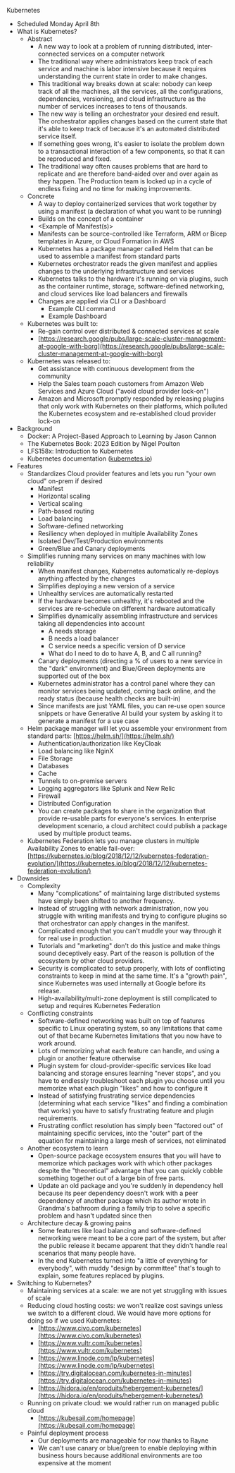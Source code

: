 Kubernetes

- Scheduled Monday April 8th
- What is Kubernetes?
  - Abstract
    - A new way to look at a problem of running distributed, inter-connected services on a computer network
    - The traditional way where administrators keep track of each service and machine is labor intensive because it requires understanding the current state in order to make changes.
    - This traditional way breaks down at scale: nobody can keep track of all the machines, all the services, all the configurations, dependencies, versioning, and cloud infrastructure as the number of services increases to tens of thousands.
    - The new way is telling an orchestrator your desired end result. The orchestrator applies changes based on the current state that it's able to keep track of because it's an automated distributed service itself.
    - If something goes wrong, it's easier to isolate the problem down to a transactional interaction of a few components, so that it can be reproduced and fixed.
    - The traditional way often causes problems that are hard to replicate and are therefore band-aided over and over again as they happen. The Production team is locked up in a cycle of endless fixing and no time for making improvements.
  - Concrete
    - A way to deploy containerized services that work together by using  a manifest (a declaration of what you want to be running)
    - Builds on the concept of a container
    - <Example of Manifest(s)>
    - Manifests can be source-controlled like Terraform, ARM or Bicep templates in Azure, or Cloud Formation in AWS
    - Kubernetes has a package manager called Helm that can be used to assemble a manifest from standard parts <Example of Packages>
    - Kubernetes orchestrator reads the given manifest and applies changes to the underlying infrastructure and services
    - Kubernetes talks to the hardware it's running on via plugins, such as the container runtime, storage, software-defined networking, and cloud services like load balancers and firewalls
    - Changes are applied via CLI or a Dashboard
      - Example CLI command
      - Example Dashboard
  - Kubernetes was built to:
    - Re-gain control over distributed & connected services at scale
    - [https://research.google/pubs/large-scale-cluster-management-at-google-with-borg](https://research.google/pubs/large-scale-cluster-management-at-google-with-borg)
  - Kubernetes was released to:
    - Get assistance with continuous development from the community
    - Help the Sales team poach customers from Amazon Web Services and Azure Cloud ("avoid cloud provider lock-on")
    - Amazon and Microsoft promptly responded by releasing plugins that only work with Kubernetes on their platforms, which polluted the Kubernetes ecosystem and re-established cloud provider lock-on
- Background
  - Docker: A Project-Based Approach to Learning by Jason Cannon
  - The Kubernetes Book: 2023 Edition by Nigel Poulton
  - LFS158x: Introduction to Kubernetes
  - Kubernetes documentation ([kubernetes.io](http://kubernetes.io/))
- Features
  - Standardizes Cloud provider features and lets you run "your own cloud" on-prem if desired
    - Manifest
    - Horizontal scaling
    - Vertical scaling
    - Path-based routing
    - Load balancing
    - Software-defined networking
    - Resiliency when deployed in multiple Availability Zones
    - Isolated Dev/Test/Production environments
    - Green/Blue and Canary deployments
  - Simplifies running many services on many machines with low reliability
    - When manifest changes, Kubernetes automatically re-deploys anything affected by the changes
    - Simplifies deploying a new version of a service
    - Unhealthy services are automatically restarted
    - If the hardware becomes unhealthy, it's rebooted and the services are re-schedule on different hardware automatically
    - Simplifies dynamically assembling infrastructure and services taking all dependencies into account
      - A needs storage
      - B needs a load balancer
      - C service needs a specific version of D service
      - What do I need to do to have A, B, and C all running?
    - Canary deployments (directing a % of users to a new service in the "dark" environment) and Blue/Green deployments are supported out of the box
    - Kubernetes administrator has a control panel where they can monitor services being updated, coming back online, and the ready status (because health checks are built-in)
    - Since manifests are just YAML files, you can re-use open source snippets or have Generative AI build your system by asking it to generate a manifest for a use case
  - Helm package manager will let you assemble your environment from standard parts: [https://helm.sh/](https://helm.sh/)
    - Authentication/authorization like KeyCloak
    - Load balancing like NginX
    - File Storage
    - Databases
    - Cache
    - Tunnels to on-premise servers
    - Logging aggregators like Splunk and New Relic
    - Firewall
    - Distributed Configuration
    - You can create packages to share in the organization that provide re-usable parts for everyone's services. In enterprise development scenario, a cloud architect could publish a package used by multiple product teams.
  - Kubernetes Federation lets you manage clusters in multiple Availability Zones to enable fail-over: [https://kubernetes.io/blog/2018/12/12/kubernetes-federation-evolution/](https://kubernetes.io/blog/2018/12/12/kubernetes-federation-evolution/)
- Downsides
  - Complexity
    - Many "complications" of maintaining large distributed systems have simply been shifted to another frequency.
    - Instead of struggling with network administration, now you struggle with writing manifests and trying to configure plugins so that orchestrator can apply changes in the manifest.
    - Complicated enough that you can't muddle your way through it for real use in production.
    - Tutorials and "marketing" don't do this justice and make things sound deceptively easy. Part of the reason is pollution of the ecosystem by other cloud providers.
    - Security is complicated to setup properly, with lots of conflicting constraints to keep in mind at the same time. It's a "growth pain", since Kubernetes was used internally at Google before its release.
    - High-availability/multi-zone deployment is still complicated to setup and requires Kubernetes Federation
  - Conflicting constraints
    - Software-defined networking was built on top of features specific to Linux operating system, so any limitations that came out of that became Kubernetes limitations that you now have to work around.
    - Lots of memorizing what each feature can handle, and using a plugin or another feature otherwise
    - Plugin system for cloud-provider-specific services like load balancing and storage ensures learning "never stops", and you have to endlessly troubleshoot each plugin you choose until you memorize what each plugin "likes" and how to configure it
    - Instead of satisfying frustrating service dependencies (determining what each service "likes" and finding a combination that works) you have to satisfy frustrating feature and plugin requirements.
    - Frustrating conflict resolution has simply been "factored out" of maintaining specific services, into the "outer" part of the equation for maintaining a large mesh of services, not eliminated
  - Another ecosystem to learn
    - Open-source package ecosystem ensures that you will have to memorize which packages work with which other packages despite the "theoretical" advantage that you can quickly cobble something together out of a large bin of free parts.
    - Update an old package and you're suddenly in dependency hell because its peer dependency doesn't work with a peer dependency of another package which its author wrote in Grandma's bathroom during a family trip to solve a specific problem and hasn't updated since then
  - Architecture decay & growing pains
    - Some features like load balancing and software-defined networking were meant to be a core part of the system, but after the public release it became apparent that they didn't handle real scenarios that many people have.
    - In the end Kubernetes turned into "a little of everything for everybody", with muddy "design by committee" that's tough to explain, some features replaced by plugins.
- Switching to Kubernetes?
  - Maintaining services at a scale: we are not yet struggling with issues of scale
  - Reducing cloud hosting costs: we won't realize cost savings unless we switch to a different cloud. We would have more options for doing so if we used Kubernetes:
    - [https://www.civo.com/kubernetes](https://www.civo.com/kubernetes)
    - [https://www.vultr.com/kubernetes](https://www.vultr.com/kubernetes)
    - [https://www.linode.com/lp/kubernetes](https://www.linode.com/lp/kubernetes)
    - [https://try.digitalocean.com/kubernetes-in-minutes](https://try.digitalocean.com/kubernetes-in-minutes)
    - [https://hidora.io/en/produits/hebergement-kubernetes/](https://hidora.io/en/produits/hebergement-kubernetes/)
  - Running on private cloud: we would rather run on managed public cloud
    - [https://kubesail.com/homepage](https://kubesail.com/homepage)
  - Painful deployment process
    - Our deployments are manageable for now thanks to Rayne
    - We can't use canary or blue/green to enable deploying within business hours because additional environments are too expensive at the moment
